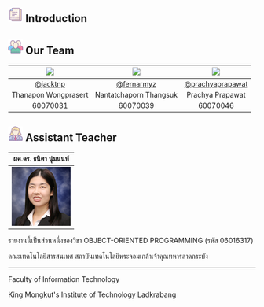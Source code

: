 ## <img src="/image/Introduction.png" width="30"> Introduction




## <img src="/image/Ourteam.png" width="30"> Our Team
|<a href="https://www.facebook.com/no.jk21"><img src="https://avatars0.githubusercontent.com/u/24778533?s=460&v=4" width="100px"></a>  |<a href="https://www.facebook.com/fernarmyz"><img src="https://avatars1.githubusercontent.com/u/32330533?s=400&u" width="100px"></a>  |<a href="https://www.facebook.com/prachya.prapawat"><img src="https://avatars3.githubusercontent.com/u/31690912?s=460&v=4" width="100px"></a>|
|:-:|:-:|:-:|
|[@jacktnp](https://github.com/jacktnp)|[@fernarmyz](https://github.com/fernarmyz)|[@prachyaprapawat](https://github.com/prachyaprapawat)|
|Thanapon Wongprasert|Nantatchaporn Thangsuk|Prachya Prapawat|
|60070031|60070039|60070046|


## <img src="/image/Teacher.png" width="30"> Assistant Teacher
|ผศ.ดร. ธนิศา นุ่มนนท์|
|:-:|
|![](/image/Aj.Thanisa.png)|

รายงานนี้เป็นส่วนหนึ่งของวิชา OBJECT-ORIENTED PROGRAMMING (รหัส 06016317)

คณะเทคโนโลยีสารสนเทศ สถาบันเทคโนโลยีพระจอมเกล้าเจ้าคุณทหารลาดกระบัง

---
Faculty of Information Technology

King Mongkut's Institute of Technology Ladkrabang
